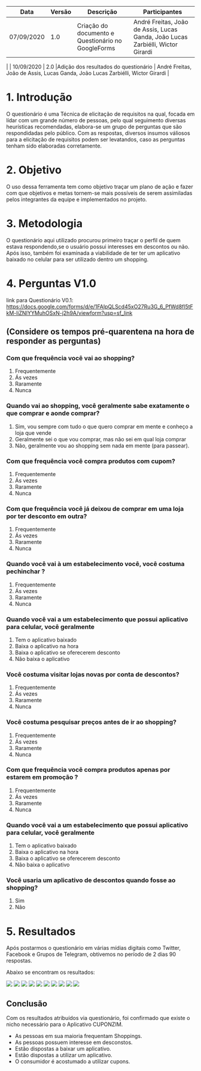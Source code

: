 | Data       | Versão | Descrição                                          | Participantes                                                                   |
| ---------- | ------ | -------------------------------------------------- | ------------------------------------------------------------------------------- |
| 07/09/2020 | 1.0    | Criação do documento e Questionário no GoogleForms | André Freitas, João de Assis, Lucas Ganda, João Lucas Zarbiélli, Wictor Girardi |
|
| 10/09/2020 | 2.0    |Adição dos resultados do questionário | André Freitas, João de Assis, Lucas Ganda, João Lucas Zarbiélli, Wictor Girardi |

# 1. Introdução

O questionário é uma Técnica de elicitação de requisitos na qual, focada em lídar com um grande número de pessoas, pelo qual seguimento diversas heurísticas recomendadas, elabora-se um grupo de perguntas que são respondidadas pelo público. Com as respostas, diversos insumos váliosos para a elicitação de requisitos podem ser levatandos, caso as perguntas tenham sido elaboradas corretamente.

# 2. Objetivo

O uso dessa ferramenta tem como objetivo traçar um plano de ação e fazer com que objetivos e metas tornem-se mais possíveis de serem assimiladas pelos integrantes da equipe e implementados no projeto.

# 3. Metodologia

O questionário aqui utilizado procurou primeiro traçar o perfil de quem estava respondendo,se o usuário possui interesses em descontos ou não.
Após isso, também foi examinada a viabilidade de ter ter um aplicativo baixado no celular para ser utilizado dentro um shopping.

# 4. Perguntas V1.0

link para Questionário V0.1: https://docs.google.com/forms/d/e/1FAIpQLScd45xO27Ru3G_6_PfWd8fl5tFkM-liZNIYYMuhOSxN-j2h9A/viewform?usp=sf_link

## (Considere os tempos pré-quarentena na hora de responder as perguntas)

### Com que frequência você vai ao shopping?

1. Frequentemente
2. Ás vezes
3. Raramente
4. Nunca

### Quando vai ao shopping, você geralmente sabe exatamente o que comprar e aonde comprar?

1.  Sim, vou sempre com tudo o que quero comprar em mente e conheço a loja que vende
2.  Geralmente sei o que vou comprar, mas não sei em qual loja comprar
3.  Não, geralmente vou ao shopping sem nada em mente (para passear).

### Com que frequência você compra produtos com cupom?

1. Frequentemente
2. Ás vezes
3. Raramente
4. Nunca

### Com que frequência você já deixou de comprar em uma loja por ter desconto em outra?

1. Frequentemente
2. Ás vezes
3. Raramente
4. Nunca

### Quando você vai à um estabelecimento você, você costuma pechinchar ?

1. Frequentemente
2. Ás vezes
3. Raramente
4. Nunca

### Quando você vai a um estabelecimento que possui aplicativo para celular, você geralmente

1. Tem o aplicativo baixado
2. Baixa o aplicativo na hora
3. Baixa o aplicativo se oferecerem desconto
4. Não baixa o aplicativo

### Você costuma visitar lojas novas por conta de descontos?

1. Frequentemente
2. Ás vezes
3. Raramente
4. Nunca

### Você costuma pesquisar preços antes de ir ao shopping?

1. Frequentemente
2. Ás vezes
3. Raramente
4. Nunca

### Com que frequência você compra produtos apenas por estarem em promoção ?

1.  Frequentemente
2.  Ás vezes
3.  Raramente
4.  Nunca

### Quando você vai a um estabelecimento que possui aplicativo para celular, você geralmente

1.  Tem o aplicativo baixado
2.  Baixa o aplicativo na hora
3.  Baixa o aplicativo se oferecerem desconto
4.  Não baixa o aplicativo

### Você usaria um aplicativo de descontos quando fosse ao shopping?

1.  Sim
2.  Não



# 5. Resultados

Após postarmos o questionário em várias mídias digitais como Twitter, Facebook e Grupos de Telegram, obtivemos no período de 2 dias 90 respostas.

Abaixo se encontram os resultados:


![](https://i.imgur.com/AkFqAD4.png)
![](https://i.imgur.com/CgO0auS.png)
![](https://i.imgur.com/KL8sgwf.png)
![](https://i.imgur.com/C9Kr5CG.png)
![](https://i.imgur.com/75dkqBw.png)
![](https://i.imgur.com/osq7I1i.png)
![](https://i.imgur.com/VGkg9i8.png)
![](https://i.imgur.com/Z10Qa2E.png)
![](https://i.imgur.com/LJ42BML.png)
![](https://i.imgur.com/mIlqmgp.png)

## Conclusão

Com os resultados atribuídos via questionário, foi confirmado que existe o nicho necessário para o Aplicativo CUPONZIM.

* As pessoas em sua maioria frequentam Shoppings.
* As pessoas possuem interesse em desconstos.
* Estão dispostas a baixar um aplicativo.
* Estão dispostas a utilizar um aplicativo.
* O consumidor é acostumado a utilizar cupons.

